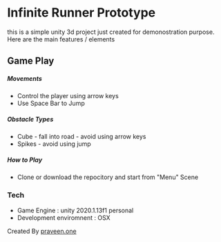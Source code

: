 # Infinite Runner Prototype

this is a simple unity 3d project just created for demonostration purpose. Here are the main features / elements 

## Game Play
##### Movements
  - Control the player using arrow keys
  - Use Space Bar to Jump
  
##### Obstacle Types
  - Cube - fall into road - avoid using arrow keys
  - Spikes - avoid using jump
 
##### How to Play
  - Clone or download the repocitory and start from "Menu" Scene

### Tech
  - Game Engine : unity 2020.1.13f1 personal
  - Development enviromnent : OSX

Created By [praveen.one](http://www.praveen.one) 